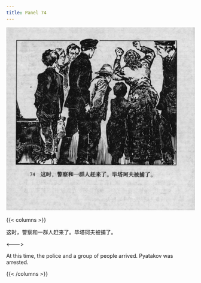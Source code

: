 ```yaml
---
title: Panel 74
---
```


![biao page](./../../images/biao/seifert0726_biao_0078_074.jpg)

{{< columns >}}

这时，警察和一群人赶来了。毕塔珂夫被捕了。

<--->

At this time, the police and a group of people arrived. Pyatakov was arrested.

{{< /columns >}}